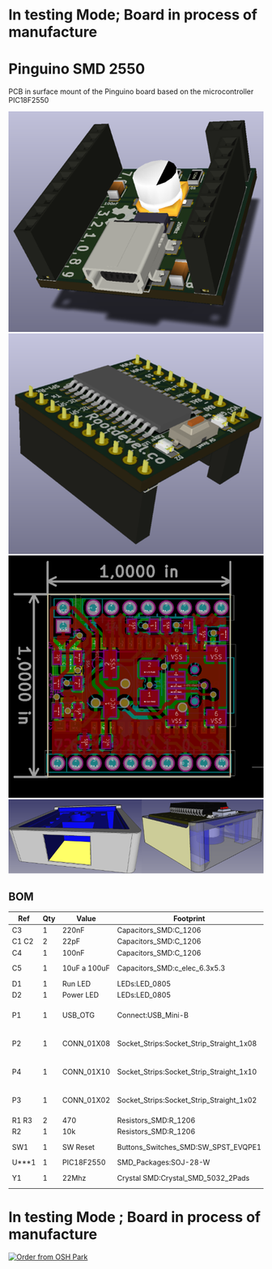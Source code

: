 # In testing Mode; Board in process of manufacture

# Pinguino SMD 2550

PCB in surface mount of the Pinguino board based on the microcontroller PIC18F2550 


![3DF_Pinguino_SMD-2550](/images/3D_View-F.png)
![3DB_Pinguino_SMD-2550](/images/3D_View-B.png)
![PCB_Pinguino_SMD-2550](/images/PCB_Kicad.png)
![Cape_Pinguino_SMD-2550](/images/case-Pinguino_SMD-2550.png)

## BOM 
Ref | Qty | Value | Footprint | Package
----- | ---------- | -------- | -------- | --------
C3 | 1| 220nF| Capacitors_SMD:C_1206 | 1206
C1 C2 | 2| 22pF| Capacitors_SMD:C_1206 | 1206
C4 | 1| 100nF| Capacitors_SMD:C_1206 | 1206
C5 | 1| 10uF a 100uF| Capacitors_SMD:c_elec_6.3x5.3 | Capa-e 6x5
D1 | 1| Run LED| LEDs:LED_0805 | 0805
D2 | 1| Power LED| LEDs:LED_0805 | 0805
P1 | 1| USB_OTG| Connect:USB_Mini-B | USB Female mini B 
P2 | 1| CONN_01X08| Socket_Strips:Socket_Strip_Straight_1x08 | SIL 1x08 Female
P4 | 1| CONN_01X10| Socket_Strips:Socket_Strip_Straight_1x10 | SIL 1x10 Female
P3 | 1| CONN_01X02| Socket_Strips:Socket_Strip_Straight_1x02 | SIL 1x02 Female
R1 R3 | 2| 470| Resistors_SMD:R_1206 | 1206
R2 | 1| 10k| Resistors_SMD:R_1206 | 1206
SW1 | 1| SW Reset| Buttons_Switches_SMD:SW_SPST_EVQPE1 | SMD Sw 1181
U***1 | 1| PIC18F2550| SMD_Packages:SOJ-28-W | SOP28
Y1 | 1| 22Mhz| Crystal SMD:Crystal_SMD_5032_2Pads | 5032 2pads
# In testing Mode ; Board in process of manufacture
<a href="https://oshpark.com/shared_projects/FfviFNVs"><img src="https://oshpark.com/assets/badge-5b7ec47045b78aef6eb9d83b3bac6b1920de805e9a0c227658eac6e19a045b9c.png" alt="Order from OSH Park"></img></a>